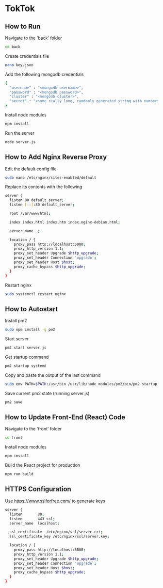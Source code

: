 # TokTok

## How to Run

Navigate to the 'back' folder

```sh
cd back
```

Create credentials file

```sh
nano key.json
```

Add the following mongodb credentials

```sh
{
  "username" : "<mongodb username>",
  "password" : "<mongodb password>",
  "cluster" : "<mongodb cluster>",
  "secret" : "<some really long, randomly generated string with numbers and symbols>"
}
```

Install node modules

```sh
npm install
```

Run the server

```sh
node server.js
```

## How to Add Nginx Reverse Proxy
Edit the default config file

```sh
sudo nano /etc/nginx/sites-enabled/default
```

Replace its contents with the following

```sh
server {
  listen 80 default_server;
  listen [::]:80 default_server;

  root /var/www/html;

  index index.html index.htm index.nginx-debian.html;

  server_name _;

  location / {
    proxy_pass http://localhost:5000;
    proxy_http_version 1.1;
    proxy_set_header Upgrade $http_upgrade;
    proxy_set_header Connection 'upgrade';
    proxy_set_header Host $host;
    proxy_cache_bypass $http_upgrade;
  }
}
```

Restart nginx

```sh
sudo systemctl restart nginx
```

## How to Autostart

Install pm2

```sh
sudo npm install -g pm2
```

Start server

```sh
pm2 start server.js
```

Get startup command

```sh
pm2 startup systemd
```

Copy and paste the output of the last command
```sh
sudo env PATH=$PATH:/usr/bin /usr/lib/node_modules/pm2/bin/pm2 startup systemd -u pi --hp /home/pi
```

Save current pm2 state (running server.js)
```sh
pm2 save
```

## How to Update Front-End (React) Code

Navigate to the 'front' folder

```sh
cd front
```

Install node modules

```sh
npm install
```

Build the React project for production

```sh
npm run build
```

## HTTPS Configuration

Use https://www.sslforfree.com/ to generate keys

```sh
server {
  listen       80;
  listen       443 ssl;
  server_name  localhost;

  ssl_certificate  /etc/nginx/ssl/server.crt;
  ssl_certificate_key /etc/nginx/ssl/server.key;

  location / {
    proxy_pass http://localhost:5000;
    proxy_http_version 1.1;
    proxy_set_header Upgrade $http_upgrade;
    proxy_set_header Connection 'upgrade';
    proxy_set_header Host $host;
    proxy_cache_bypass $http_upgrade;
  }
}
```

